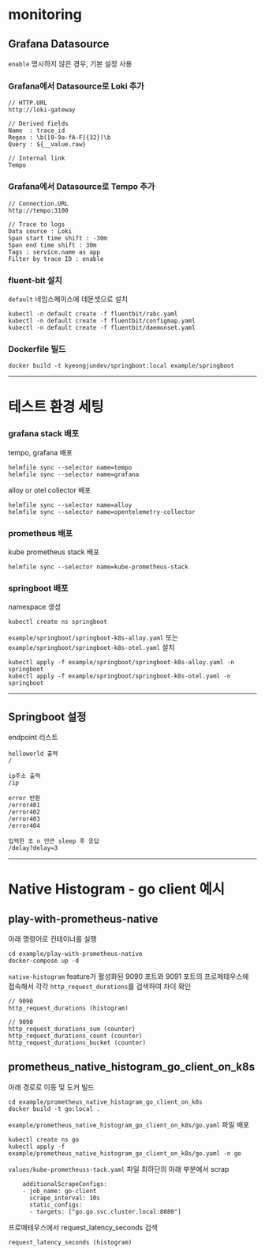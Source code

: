 # monitoring
## Grafana Datasource
`enable` 명시하지 않은 경우, 기본 설정 사용
### Grafana에서 Datasource로 Loki 추가
```
// HTTP.URL
http://loki-gateway

// Derived fields
Name  : trace_id
Regex : \b([0-9a-fA-F]{32})\b
Query : ${__value.raw}

// Internal link
Tempo
```

### Grafana에서 Datasource로 Tempo 추가
```
// Connection.URL
http://tempo:3100

// Trace to logs
Data source : Loki
Span start time shift : -30m
Span end time shift : 30m
Tags : service.name as app
Filter by trace ID : enable
```

### fluent-bit 설치
`default` 네임스페이스에 데몬셋으로 설치
```
kubectl -n default create -f fluentbit/rabc.yaml
kubectl -n default create -f fluentbit/configmap.yaml
kubectl -n default create -f fluentbit/daemonset.yaml
```

### Dockerfile 빌드
```
docker build -t kyeongjundev/springboot:local example/springboot
```
---
# 테스트 환경 세팅
### grafana stack 배포
tempo, grafana 배포
```
helmfile sync --selector name=tempo
helmfile sync --selector name=grafana
```

alloy or otel collector 배포
```
helmfile sync --selector name=alloy
helmfile sync --selector name=opentelemetry-collector
```

### prometheus 배포
kube prometheus stack 배포
```
helmfile sync --selector name=kube-prometheus-stack
```


### springboot 배포
namespace 생성
```
kubectl create ns springboot
```

`example/springboot/springboot-k8s-alloy.yaml` 또는 `example/springboot/springboot-k8s-otel.yaml` 설치
```
kubectl apply -f example/springboot/springboot-k8s-alloy.yaml -n springboot
kubectl apply -f example/springboot/springboot-k8s-otel.yaml -n springboot
```
---
## Springboot 설정
endpoint 리스트
```
helloworld 출력
/

ip주소 출력
/ip

error 반환
/error401
/error402
/error403
/error404

입력한 초 n 만큰 sleep 후 응답
/delay?delay=3
```
---
# Native Histogram - go client 예시
## play-with-prometheus-native
아래 명령어로 컨테이너를 실행
```
cd example/play-with-prometheus-native
docker-compose up -d
```

`native-histogram` feature가 활성화된 9090 포트와 9091 포트의 프로메테우스에 접속해서 각각 `http_request_durations`를 검색하여 차이 확인
```
// 9090
http_request_durations (histogram)

// 9090
http_request_durations_sum (counter)
http_request_durations_count (counter)
http_request_durations_bucket (counter)
```

## prometheus_native_histogram_go_client_on_k8s
아래 경로로 이동 및 도커 빌드
```
cd example/prometheus_native_histogram_go_client_on_k8s
docker build -t go:local .
```

`example/prometheus_native_histogram_go_client_on_k8s/go.yaml` 파일 배포
```
kubectl create ns go
kubectl apply -f example/prometheus_native_histogram_go_client_on_k8s/go.yaml -n go
```

`values/kube-prometheuss-tack.yaml` 파일 최하단의 아래 부분에서 scrap
```
    additionalScrapeConfigs:
    - job_name: go-client
      scrape_interval: 10s
      static_configs:
      - targets: ["go.go.svc.cluster.local:8080"]
```

프로메테우스에서 request_latency_seconds 검색
```
request_latency_seconds (histogram)
```